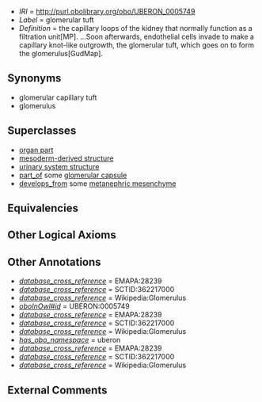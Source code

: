  * *IRI* = http://purl.obolibrary.org/obo/UBERON_0005749
 * *Label* = glomerular tuft
 * *Definition* = the capillary loops of the kidney that normally function as a filtration unit[MP]. ...Soon afterwards, endothelial cells invade to make a capillary knot-like outgrowth, the glomerular tuft, which goes on to form the glomerulus[GudMap].

## Synonyms

 * glomerular capillary tuft
 * glomerulus

## Superclasses

 * [organ part](../../UBERON/64/UBERON_0000064.md)
 * [mesoderm-derived structure](../../UBERON/20/UBERON_0004120.md)
 * [urinary system structure](../../UBERON/54/UBERON_0006554.md)
 * [part_of](../../BFO/50/BFO_0000050.md) some [glomerular capsule](../../UBERON/30/UBERON_0001230.md)
 * [develops_from](../../RO/02/RO_0002202.md) some [metanephric mesenchyme](../../UBERON/20/UBERON_0003220.md)

## Equivalencies


## Other Logical Axioms


## Other Annotations

 * *[database_cross_reference](../../ef/oboInOwl#hasDbXref.md)* = EMAPA:28239
 * *[database_cross_reference](../../ef/oboInOwl#hasDbXref.md)* = SCTID:362217000
 * *[database_cross_reference](../../ef/oboInOwl#hasDbXref.md)* = Wikipedia:Glomerulus
 * *[oboInOwl#id](../../id/oboInOwl#id.md)* = UBERON:0005749
 * *[database_cross_reference](../../ef/oboInOwl#hasDbXref.md)* = EMAPA:28239
 * *[database_cross_reference](../../ef/oboInOwl#hasDbXref.md)* = SCTID:362217000
 * *[database_cross_reference](../../ef/oboInOwl#hasDbXref.md)* = Wikipedia:Glomerulus
 * *[has_obo_namespace](../../ce/oboInOwl#hasOBONamespace.md)* = uberon
 * *[database_cross_reference](../../ef/oboInOwl#hasDbXref.md)* = EMAPA:28239
 * *[database_cross_reference](../../ef/oboInOwl#hasDbXref.md)* = SCTID:362217000
 * *[database_cross_reference](../../ef/oboInOwl#hasDbXref.md)* = Wikipedia:Glomerulus

## External Comments

